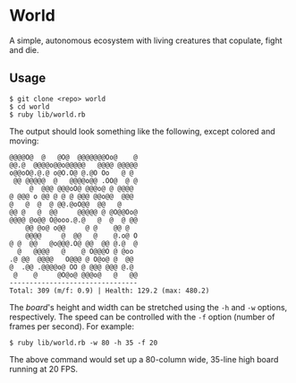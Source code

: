 # World

A simple, autonomous ecosystem with living creatures that copulate, fight and die.

## Usage

    $ git clone <repo> world
    $ cd world
    $ ruby lib/world.rb

The output should look something like the following, except colored and moving:

    @@@@O@  @   @O@  @@@@@@@Oo@    @
    @@.@  @@@@o@@o@@@@@   @@@@ @@@@@
    o@@oO@.@.@ o@O.O@ @.@O Oo   @ @ 
     @@ @@@@@  @   @@@@o@@ .OO@  @ @
         @  @@@ @@@oO@ @@@o@ @ @@@@ 
    @ @@@ o @@ @ @ @ @@@ @@o@@  @@@ 
    @   @  @  @ @@.@oO@@  @@   @    
    @@ @   @  @@     @@@@@ @ @O@@Oo@
    @@@@ @o@@ O@ooo.@.@   @  @  @ @@
        @@ @o@ o@@     @ @    @@ @  
        @@@@     @  @@   @    @.o@ O
    @ @  @@   @o@@@.O@ @@  @@ @.@  @
      @   @@@@   @    @ O@@@O @ @oo 
    .@ @@  @@@@   O@@@ @ O@o@ @  @@ 
    @  .@@ .@@@@o@ OO @ @@@ @@@ @.@ 
     @    @     @O@o@ @@@o@   @   @@
    --------------------------------
    Total: 309 (m/f: 0.9) | Health: 129.2 (max: 480.2)

The _board_'s height and width can be stretched using the `-h` and `-w` options, respectively. The speed can be controlled with the `-f` option (number of frames per second). For example:

    $ ruby lib/world.rb -w 80 -h 35 -f 20

The above command would set up a 80-column wide, 35-line high board running at 20 FPS.
